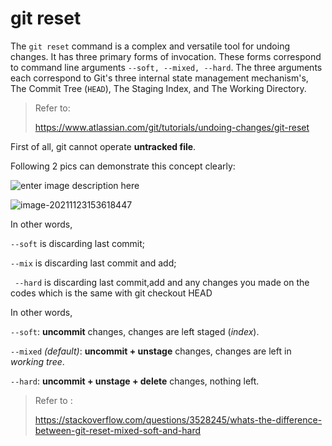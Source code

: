 # git reset

The `git reset` command is a complex and versatile tool for undoing changes. It has three primary forms of invocation. These forms correspond to command line arguments `--soft, --mixed, --hard`. The three arguments each correspond to Git's three internal state management mechanism's, The Commit Tree (`HEAD`), The Staging Index, and The Working Directory.

> Refer to:
>
> https://www.atlassian.com/git/tutorials/undoing-changes/git-reset

First of all, git cannot operate **untracked file**.

Following 2 pics can demonstrate this concept clearly: 

![enter image description here](https://i.stack.imgur.com/qRAte.jpg)

![image-20211123153618447](C:\Users\hzhen\AppData\Roaming\Typora\typora-user-images\image-20211123153618447.png)

In other words, 

`--soft` is discarding last commit;

 `--mix` is discarding last commit and add;

` --hard` is discarding last commit,add and any changes you made on the codes which is the same with git checkout HEAD

In other words,

`--soft`: **uncommit** changes, changes are left staged (*index*).

`--mixed` *(default)*: **uncommit + unstage** changes, changes are left in *working tree*.

`--hard`: **uncommit + unstage + delete** changes, nothing left.

>  Refer to :
>
> https://stackoverflow.com/questions/3528245/whats-the-difference-between-git-reset-mixed-soft-and-hard

